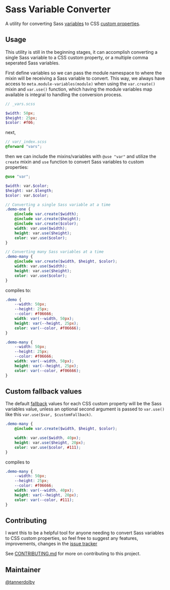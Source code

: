 # Sass Variable Converter
A utility for converting Sass [variables](https://sass-lang.com/documentation/variables) to CSS [custom properties](https://developer.mozilla.org/en-US/docs/Web/CSS/Using_CSS_custom_properties).

## Usage
This utility is still in the beginning stages, it can accomplish converting a single Sass variable to a CSS custom property, or a multiple comma seperated Sass variables.

First define variables so we can pass the module namespace to where the mixin will be receiving a Sass variable to convert. This way, we always have access to `meta.module-variables(module)` when using the `var.create()` mixin and `var.use()` function, which having the module variables map available is integral to handling the conversion process.

```scss
// _vars.scss

$width: 50px;
$height: 25px;
$color: #f06; 
```

next,

```scss
// var/_index.scss
@forward "vars";
```

then we can include the mixins/variables with `@use "var"` and utilize the `create` mixin and `use` function to convert Sass variables to custom properties:

```scss
@use "var";

$width: var.$color;
$height: var.$length;
$color: var.$color; 

// Converting a single Sass variable at a time
.demo-one {
    @include var.create($width);
    @include var.create($height);
    @include var.create($color);
    width: var.use($width);
    height: var.use($height);
    color: var.use($color);
}

// Converting many Sass variables at a time
.demo-many {
    @include var.create($width, $height, $color);
    width: var.use($width);
    height: var.use($height);
    color: var.use($color);
}
```

compiles to:

```scss
.demo {
    --width: 50px;
    --height: 25px;
    --color: #f06666;
    width: var(--width, 50px);
    height: var(--height, 25px);
    color: var(--color, #f06666);
}

.demo-many {
    --width: 50px;
    --height: 25px;
    --color: #f06666;
    width: var(--width, 50px);
    height: var(--height, 25px);
    color: var(--color, #f06666);
}
```

## Custom fallback values

The default [fallback]() values for each CSS custom property will be the Sass variables value, unless an optional second argument is passed to `var.use()` like this `var.use($var, $customFallback)`.

```scss
.demo-many { 
    @include var.create($width, $height, $color);

    width: var.use($width, 40px);
    height: var.use($height, 20px);
    color: var.use($color, #111);
}
```
compiles to

```scss
.demo-many {
    --width: 50px;
    --height: 25px;
    --color: #f06666;
    width: var(--width, 40px);
    height: var(--height, 20px);
    color: var(--color, #111);
}
```

## Contributing
I want this to be a helpful tool for anyone needing to convert Sass variables to CSS custom properties, so feel free to suggest any features, improvements, changes in the [issue tracker](https://github.com/tannerdolby/sass-variable-converter/issues)

See [CONTRIBUTING.md]() for more on contributing to this project.

## Maintainer
[@tannerdolby](https://github.com/tannerdolby)